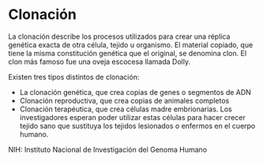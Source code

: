 Clonación
=========


La clonación describe los procesos utilizados para crear una réplica genética exacta de otra célula, tejido u organismo. El material copiado, que tiene la misma constitución genética que el original, se denomina clon. El clon más famoso fue una oveja escocesa llamada Dolly.


Existen tres tipos distintos de clonación:


* La clonación genética, que crea copias de genes o segmentos de ADN
* Clonación reproductiva, que crea copias de animales completos
* Clonación terapéutica, que crea células madre embrionarias. Los investigadores esperan poder utilizar estas células para hacer crecer tejido sano que sustituya los tejidos lesionados o enfermos en el cuerpo humano.


NIH: Instituto Nacional de Investigación del Genoma Humano

